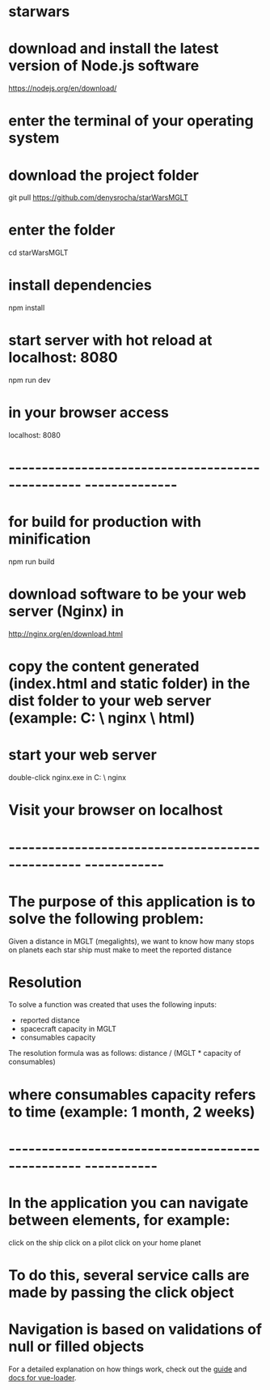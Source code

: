 # starwars

# download and install the latest version of Node.js software
https://nodejs.org/en/download/

# enter the terminal of your operating system

# download the project folder
git pull https://github.com/denysrocha/starWarsMGLT

# enter the folder
cd starWarsMGLT

# install dependencies
npm install

# start server with hot reload at localhost: 8080
npm run dev

# in your browser access
localhost: 8080

# ------------------------------------------------- --------------
# for build for production with minification
npm run build

# download software to be your web server (Nginx) in
http://nginx.org/en/download.html

# copy the content generated (index.html and static folder) in the dist folder to your web server (example: C: \ nginx \ html)

# start your web server
double-click nginx.exe in C: \ nginx

# Visit your browser on localhost


# ------------------------------------------------- ------------
# The purpose of this application is to solve the following problem:
Given a distance in MGLT (megalights), we want to know how many stops on planets each star ship must make to meet the reported distance


# Resolution
To solve a function was created that uses the following inputs:
- reported distance
- spacecraft capacity in MGLT
- consumables capacity

The resolution formula was as follows:
distance / (MGLT * capacity of consumables)
# where consumables capacity refers to time (example: 1 month, 2 weeks)

# ------------------------------------------------- -----------
# In the application you can navigate between elements, for example:
click on the ship
click on a pilot
click on your home planet

# To do this, several service calls are made by passing the click object
# Navigation is based on validations of null or filled objects

For a detailed explanation on how things work, check out the [guide](http://vuejs-templates.github.io/webpack/) and [docs for vue-loader](http://vuejs.github.io/vue-loader).
